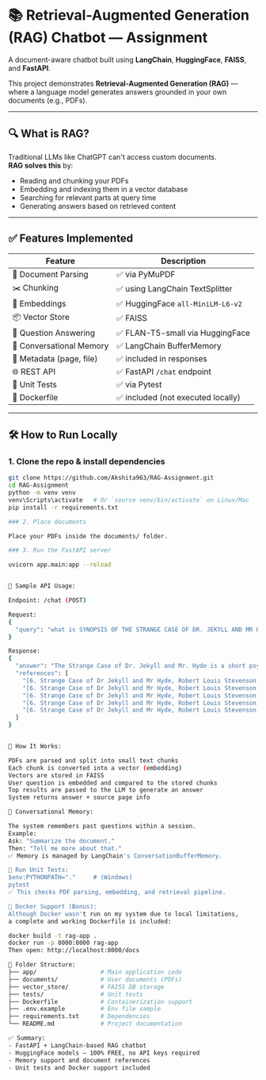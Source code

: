 # 📚 Retrieval-Augmented Generation (RAG) Chatbot — Assignment

A document-aware chatbot built using **LangChain**, **HuggingFace**, **FAISS**, and **FastAPI**.

This project demonstrates **Retrieval-Augmented Generation (RAG)** — where a language model generates answers grounded in your own documents (e.g., PDFs).

---

## 🔍 What is RAG?

Traditional LLMs like ChatGPT can't access custom documents.  
**RAG solves this** by:

- Reading and chunking your PDFs
- Embedding and indexing them in a vector database
- Searching for relevant parts at query time
- Generating answers based on retrieved content

---

## ✅ Features Implemented

| Feature                        | Description                                |
|-------------------------------|--------------------------------------------|
| 📄 Document Parsing           | ✅ via PyMuPDF                              |
| ✂️ Chunking                   | ✅ using LangChain TextSplitter             |
| 🧠 Embeddings                 | ✅ HuggingFace `all-MiniLM-L6-v2`           |
| 📦 Vector Store               | ✅ FAISS                                    |
| 🤖 Question Answering         | ✅ FLAN-T5-small via HuggingFace            |
| 💬 Conversational Memory      | ✅ LangChain BufferMemory                   |
| 🧾 Metadata (page, file)      | ✅ included in responses                    |
| 🌐 REST API                   | ✅ FastAPI `/chat` endpoint                 |
| 🧪 Unit Tests                 | ✅ via Pytest                               |
| 🐳 Dockerfile                 | ✅ included (not executed locally)          |

---

## 🛠️ How to Run Locally

### 1. Clone the repo & install dependencies

```bash
git clone https://github.com/Akshita963/RAG-Assignment.git
cd RAG-Assignment
python -m venv venv
venv\Scripts\activate   # Or `source venv/bin/activate` on Linux/Mac
pip install -r requirements.txt

### 2. Place documents

Place your PDFs inside the documents/ folder.

### 3. Run the FastAPI server

uvicorn app.main:app --reload


💬 Sample API Usage:

Endpoint: /chat (POST)

Request:
{
  "query": "what is SYNOPSIS OF THE STRANGE CASE OF DR. JEKYLL AND MR HYDE is about"
}

Response:
{
  "answer": "The Strange Case of Dr. Jekyll and Mr. Hyde is a short psychological horror novel, a true classic of universal literature that deals with a very human and complex theme.",
  "references": [
    "[6. Strange Case of Dr Jekyll and Mr Hyde, Robert Louis Stevenson.pdf, Page 0] THE STRANGE CASE \nOF DOCTOR JEKYLL \nAND MR. HYDE\nRobert Louis Stevenson\nInfoBooks.org...",
    "[6. Strange Case of Dr Jekyll and Mr Hyde, Robert Louis Stevenson.pdf, Page 1] SYNOPSIS OF THE STRANGE CASE OF DR. JEKYLL AND MR. \nHYDE \nThe Strange Case of Dr. Jekyll and Mr. Hyde is a short \npsychological horror novel, a true classic of universal literature \nthat deals with a ...",
    "[6. Strange Case of Dr Jekyll and Mr Hyde, Robert Louis Stevenson.pdf, Page 102] up and emptied by fever, languidly weak both in body and \nmind, and solely occupied by one thought: the horror of my \nother self. But when l slept, or when the virtue of the medicine \nwore off, l woul...",
    "[6. Strange Case of Dr Jekyll and Mr Hyde, Robert Louis Stevenson.pdf, Page 102] thought of Hyde, for all his energy of life, as of something not \nonly hellish but inorganic. This was the shocking thing; that the \nslime of the pit seemed to utter cries and voices; that the \namorph...",
    "[6. Strange Case of Dr Jekyll and Mr Hyde, Robert Louis Stevenson.pdf, Page 42] Hyde. Now that that evil influence had been withdrawn, a new \nlife began for Or. Jekyll. He came out of his seclusion, renewed \nrelations with his friends, became once more their familiar guest \nand e..."
  ]
}


🧠 How It Works:

PDFs are parsed and split into small text chunks
Each chunk is converted into a vector (embedding)
Vectors are stored in FAISS
User question is embedded and compared to the stored chunks
Top results are passed to the LLM to generate an answer
System returns answer + source page info

🔁 Conversational Memory:

The system remembers past questions within a session.
Example:
Ask: "Summarize the document."
Then: "Tell me more about that."
✅ Memory is managed by LangChain's ConversationBufferMemory.

🧪 Run Unit Tests:
$env:PYTHONPATH="."     # (Windows)
pytest
✅ This checks PDF parsing, embedding, and retrieval pipeline.

🐳 Docker Support (Bonus):
Although Docker wasn't run on my system due to local limitations,
a complete and working Dockerfile is included:

docker build -t rag-app .
docker run -p 8000:8000 rag-app
Then open: http://localhost:8000/docs

📂 Folder Structure:
├── app/                  # Main application code
├── documents/            # User documents (PDFs)
├── vector_store/         # FAISS DB storage
├── tests/                # Unit tests
├── Dockerfile            # Containerization support
├── .env.example          # Env file sample
├── requirements.txt      # Dependencies
└── README.md             # Project documentation

✅ Summary:
- FastAPI + LangChain-based RAG chatbot
- HuggingFace models — 100% FREE, no API keys required
- Memory support and document references
- Unit tests and Docker support included


